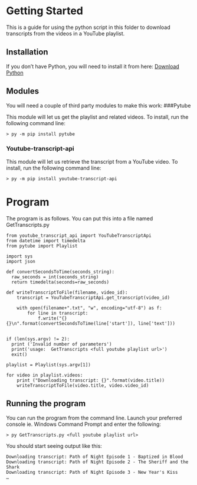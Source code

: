 # Getting Started #
This is a guide for using the python script in this folder to download transcripts from the videos in a YouTube playlist.
## Installation
If you don’t have Python, you will need to install it from here: [Download Python](https://www.python.org/downloads/)
## Modules
You will need a couple of third party modules to make this work:
###Pytube

This module will let us get the playlist and related videos. To install, run the following command line:

```> py -m pip install pytube```
### Youtube-transcript-api

This module will let us retrieve the transcript from a YouTube video. To install, run the following command line: 

```> py -m pip install youtube-transcript-api ```
# Program
The program is as follows. You can put this into a file named GetTranscripts.py
```
from youtube_transcript_api import YouTubeTranscriptApi
from datetime import timedelta
from pytube import Playlist

import sys
import json

def convertSecondsToTime(seconds_string):
  raw_seconds = int(seconds_string)
  return timedelta(seconds=raw_seconds)

def writeTranscriptToFile(filename, video_id):
    transcript = YouTubeTranscriptApi.get_transcript(video_id)

    with open(filename+".txt", "w", encoding="utf-8") as f:
        for line in transcript: 
            f.write("{} {}\n".format(convertSecondsToTime(line['start']), line['text']))   


if (len(sys.argv) != 2):
  print ('Invalid number of parameters')
  print('usage:  GetTranscripts <full youtube playlist url>')
  exit()

playlist = Playlist(sys.argv[1])

for video in playlist.videos:
    print ("Downloading transcript: {}".format(video.title))
    writeTranscriptToFile(video.title, video.video_id)
```
## Running the program
You can run the program from the command line. Launch your preferred console ie. Windows Command Prompt and enter the following:

```> py GetTranscripts.py <full youtube playlist url>```

You should start seeing output like this:

```
Downloading transcript: Path of Night Episode 1 - Baptized in Blood
Downloading transcript: Path of Night Episode 2 - The Sheriff and the Shark
Downloading transcript: Path of Night Episode 3 - New Year's Kiss
…
```


